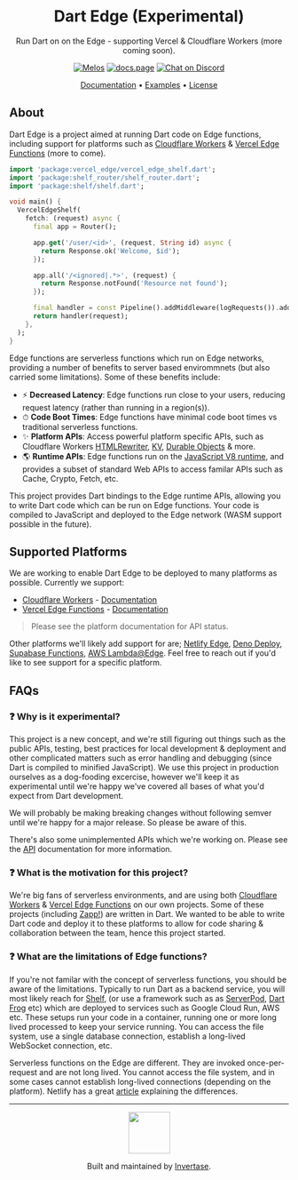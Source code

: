 <h1 align="center">Dart Edge (Experimental)</h1>
<p align="center">Run Dart on on the Edge - supporting Vercel & Cloudflare Workers (more coming soon).</p>

<p align="center">
  <a href="https://github.com/invertase/melos#readme-badge"><img src="https://img.shields.io/badge/maintained%20with-melos-f700ff.svg?style=flat-square" alt="Melos" /></a>
  <a href="https://docs.page"><img src="https://img.shields.io/badge/powered%20by-docs.page-34C4AC.svg?style=flat-square" alt="docs.page" /></a>
 <a href="https://invertase.link/discord">
   <img src="https://img.shields.io/discord/295953187817521152.svg?style=flat-square&colorA=7289da&label=Chat%20on%20Discord" alt="Chat on Discord">
 </a>
</p>

<p align="center">
  <a href="https://docs.dartedge.dev/">Documentation</a> &bull;
  <a href="https://github.com/invertase/dart_edge/tree/main/examples">Examples</a> &bull;
  <a href="https://github.com/invertase/dart_workers/LICENSE">License</a>
</p>

## About

Dart Edge is a project aimed at running Dart code on Edge functions, including support for platforms such as [Cloudflare Workers](https://workers.cloudflare.com/) & [Vercel Edge Functions](https://vercel.com/features/edge-functions) (more to come).

```dart
import 'package:vercel_edge/vercel_edge_shelf.dart';
import 'package:shelf_router/shelf_router.dart';
import 'package:shelf/shelf.dart';

void main() {
  VercelEdgeShelf(
    fetch: (request) async {
      final app = Router();

      app.get('/user/<id>', (request, String id) async {
        return Response.ok('Welcome, $id');
      });

      app.all('/<ignored|.*>', (request) {
        return Response.notFound('Resource not found');
      });

      final handler = const Pipeline().addMiddleware(logRequests()).addHandler(app);
      return handler(request);
    },
  );
}
```

Edge functions are serverless functions which run on Edge networks, providing a number of benefits to server based envirommnets (but also carried some limitations). Some of these benefits include:

- ⚡ **Decreased Latency**: Edge functions run close to your users, reducing request latency (rather than running in a region(s)).
- ⏱ **Code Boot Times**: Edge functions have minimal code boot times vs traditional serverless functions.
- ✨ **Platform APIs**: Access powerful platform specific APIs, such as Cloudflare Workers [HTMLRewriter](https://developers.cloudflare.com/workers/runtime-apis/html-rewriter/), [KV](https://developers.cloudflare.com/workers/runtime-apis/kv/),
  [Durable Objects](https://developers.cloudflare.com/workers/runtime-apis/durable-objects/) & more.
- 🌎 **Runtime APIs**: Edge functions run on the [JavaScript V8 runtime](https://developers.google.com/apps-script/guides/v8-runtime), and provides a subset of standard Web APIs to access familar APIs such as Cache, Crypto, Fetch, etc.

This project provides Dart bindings to the Edge runtime APIs, allowing you to write Dart code which can be run on Edge functions. Your code is compiled to JavaScript and deployed to the Edge network (WASM support possible in the future).

## Supported Platforms

We are working to enable Dart Edge to be deployed to many platforms as possible. Currently we support:

- [Cloudflare Workers](https://workers.cloudflare.com/) - [Documentation](https://docs.dartedge.dev/platform/cloudflare)
- [Vercel Edge Functions](https://vercel.com/features/edge-functions) - [Documentation](https://docs.dartedge.dev/platform/vercel)

> Please see the platform documentation for API status.

Other platforms we'll likely add support for are; [Netlify Edge](https://www.netlify.com/products/edge/), [Deno Deploy](https://deno.com/deploy), [Supabase Functions](https://supabase.com/edge-functions), [AWS Lambda@Edge](https://aws.amazon.com/lambda/edge/). Feel free to reach out if you'd like to see support for a specific platform.

## FAQs

### ❓ Why is it experimental?

This project is a new concept, and we're still figuring out things such as the public APIs, testing, best practices for local development & deployment and other complicated matters such as error handling and debugging (since Dart is compiled to minified JavaScript). We use this project in production ourselves as a dog-fooding excercise, however we'll keep it as experimental until we're happy we've covered all bases of what you'd expect from Dart development.

We will probably be making breaking changes without following semver until we're happy for a major release. So please be aware of this.

There's also some unimplemented APIs which we're working on. Please see the [API](https://docs.dartedge.dev/apis) documentation for more information.

### ❓ What is the motivation for this project?

We're big fans of serverless environments, and are using both [Cloudflare Workers](https://workers.cloudflare.com/) & [Vercel Edge Functions](https://vercel.com/features/edge-functions) on our own projects. Some of these projects (including [Zapp!](https://zapp.run/)) are written in Dart. We wanted to be able to write Dart code and deploy it to these platforms to allow for code sharing & collaboration between the team, hence this project started.

### ❓ What are the limitations of Edge functions?

If you're not familar with the concept of serverless functions, you should be aware of the limitations. Typically to run Dart as a backend service, you will most likely reach for [Shelf](https://github.com/dart-lang/shelf), (or use a framework such as as [ServerPod](https://serverpod.dev/), [Dart Frog](https://dartfrog.vgv.dev/) etc) which are deployed to services such as Google Cloud Run, AWS etc. These setups run your code in a container, running one or more long lived processed to keep your service running. You can access the file system, use a single database connection, establish a long-lived WebSocket connection, etc.

Serverless functions on the Edge are different. They are invoked once-per-request and are not long lived. You cannot access the file system, and in some cases cannot establish long-lived connections (depending on the platform). Netlify
has a great [article](https://www.netlify.com/blog/edge-functions-explained/) explaining the differences.

<hr />

<p align="center">
  <a href="https://invertase.io/?utm_source=readme&utm_medium=footer&utm_campaign=edge">
    <img width="75px" src="https://static.invertase.io/assets/invertase/invertase-rounded-avatar.png">
  </a>
  <p align="center">
    Built and maintained by <a href="https://invertase.io/?utm_source=readme&utm_medium=footer&utm_campaign=edge">Invertase</a>.
  </p>
</p>
